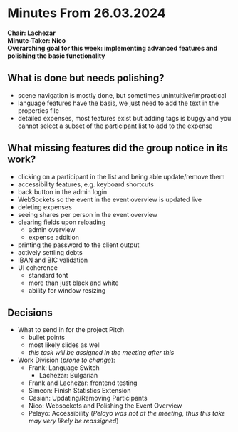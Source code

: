 # Minutes From 26.03.2024
**Chair: Lachezar**\
**Minute-Taker: Nico**\
**Overarching goal for this week: implementing advanced features and polishing the basic functionality**
## What is done but needs polishing?
- scene navigation is mostly done, but sometimes unintuitive/impractical
- language features have the basis, we just need to add the text in the properties file
- detailed expenses, most features exist but adding tags is buggy and you cannot select a subset of the participant list to add to the expense
## What missing features did the group notice in its work?
- clicking on a participant in the list and being able update/remove them
- accessibility features, e.g. keyboard shortcuts
- back button in the admin login
- WebSockets so the event in the event overview is updated live
- deleting expenses
- seeing shares per person in the event overview
- clearing fields upon reloading
	- admin overview
	- expense addition
- printing the password to the client output
- actively settling debts
- IBAN and BIC validation
- UI coherence
	- standard font
	- more than just black and white
	- ability for window resizing
## Decisions
- What to send in for the project Pitch
	- bullet points
	- most likely slides as well
	- *this task will be assigned in the meeting after this*
- Work Division (*prone to change*):
	- Frank: Language Switch
		- Lachezar: Bulgarian
	- Frank and Lachezar: frontend testing
	- Simeon: Finish Statistics Extension
	- Casian: Updating/Removing Participants
	- Nico: Websockets and Polishing the Event Overview
	- Pelayo: Accessibility (*Pelayo was not at the meeting, thus this take may very likely be reassigned*)
